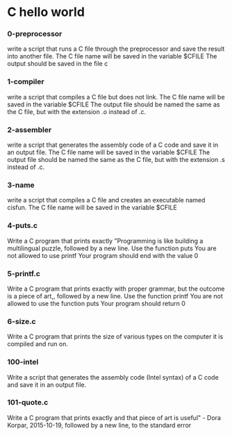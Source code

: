 # C hello world

### 0-preprocessor
write a script that runs a C file through the preprocessor and save the result into another file.
The C file name will be saved in the variable $CFILE
The output should be saved in the file c

### 1-compiler
write a script that compiles a C file but does not link.
The C file name will be saved in the variable $CFILE
The output file should be named the same as the C file, but with the extension .o instead of .c.


### 2-assembler
write a script that generates the assembly code of a C code and save it in an output file.
The C file name will be saved in the variable $CFILE
The output file should be named the same as the C file, but with the extension .s instead of .c.

### 3-name
write a script that compiles a C file and creates an executable named cisfun.
The C file name will be saved in the variable $CFILE

### 4-puts.c
Write a C program that prints exactly "Programming is like building a multilingual puzzle, followed by a new line.
Use the function puts
You are not allowed to use printf
Your program should end with the value 0

### 5-printf.c
Write a C program that prints exactly with proper grammar, but the outcome is a piece of art,, followed by a new line.
Use the function printf
You are not allowed to use the function puts
Your program should return 0

### 6-size.c
Write a C program that prints the size of various types on the computer it is compiled and run on.

### 100-intel
Write a script that generates the assembly code (Intel syntax) of a C code and save it in an output file.

### 101-quote.c
Write a C program that prints exactly and that piece of art is useful" - Dora Korpar, 2015-10-19, followed by a new line, to the standard error


